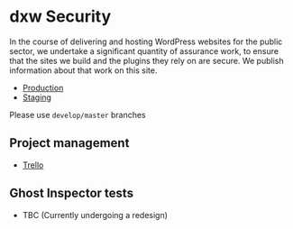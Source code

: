 # dxw Security 

In the course of delivering and hosting WordPress websites for the public sector, we undertake a significant quantity of assurance work, to ensure that the sites we build and the plugins they rely on are secure. 
We publish information about that work on this site.

* [Production](https://security.dxw.com)
* [Staging](https://security.staging.dxw.net)

Please use `develop/master` branches

## Project management
- [Trello](https://trello.com/b/Yl4BLYGS/security-dxw-com)

## Ghost Inspector tests
- TBC (Currently undergoing a redesign)